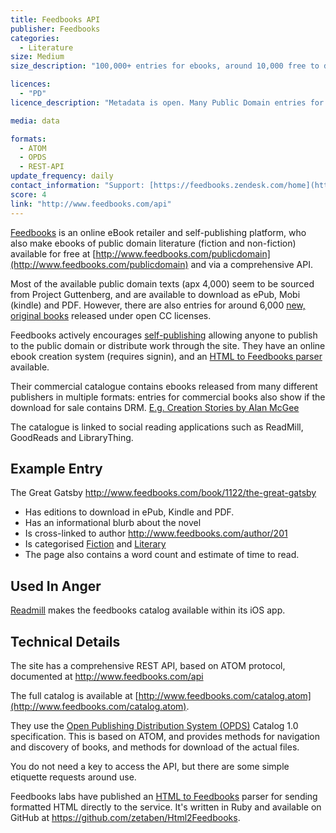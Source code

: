 ```yaml
---
title: Feedbooks API
publisher: Feedbooks
categories: 
  - Literature
size: Medium
size_description: "100,000+ entries for ebooks, around 10,000 free to download under Open licenses."  

licences: 
  - "PD"
licence_description: "Metadata is open. Many Public Domain entries for download, but also contains commercial and CC releases."

media: data

formats: 
  - ATOM
  - OPDS
  - REST-API
update_frequency: daily
contact_information: "Support: [https://feedbooks.zendesk.com/home](https://feedbooks.zendesk.com/home) Twitter: [@feedbooks](https://twitter.com/feedbooks)"
score: 4
link: "http://www.feedbooks.com/api"
---
```


[Feedbooks](http://www.feedbooks.com/about) is an online eBook retailer and self-publishing platform, who also make ebooks of public domain literature (fiction and non-fiction) available for free at [http://www.feedbooks.com/publicdomain](http://www.feedbooks.com/publicdomain) and via a comprehensive API.

Most of the available public domain texts (apx 4,000) seem to be sourced from Project Guttenberg, and are available to download as ePub, Mobi (kindle) and PDF. However, there are also entries for around 6,000 [new, original books](http://www.feedbooks.com/original) released under open CC licenses. 

Feedbooks actively encourages [self-publishing](http://www.feedbooks.com/help/self-pub-howto) allowing anyone to publish to the public domain or distribute work through the site. They have an online ebook creation system (requires signin), and an [HTML to Feedbooks parser](http://www.feedbooks.com/labs) available.

Their commercial catalogue contains ebooks released from many different publishers in multiple formats: entries for commercial books also show if the download for sale contains DRM. [E.g. Creation Stories by Alan McGee ](http://www.feedbooks.com/item/633824/creation-stories)

The catalogue is linked to social reading applications such as ReadMill, GoodReads and LibraryThing.

## Example Entry

The Great Gatsby
<http://www.feedbooks.com/book/1122/the-great-gatsby>

* Has editions to download in ePub, Kindle and PDF.
* Has an informational blurb about the novel
* Is cross-linked to author <http://www.feedbooks.com/author/201>
* Is categorised [Fiction](http://www.feedbooks.com/books/top?category=FBFIC000000) and [Literary](http://www.feedbooks.com/books/top?category=FBFIC0190000)
* The page also contains a word count and estimate of time to read.

## Used In Anger

[Readmill](https://readmill.com/) makes the feedbooks catalog available within its iOS app.


## Technical Details

The site has a comprehensive REST API, based on ATOM protocol, documented at <http://www.feedbooks.com/api>

The full catalog is available at [http://www.feedbooks.com/catalog.atom](http://www.feedbooks.com/catalog.atom).

They use the [Open Publishing Distribution System (OPDS)](http://opds-spec.org) Catalog 1.0 specification. This is based on ATOM, and provides methods for navigation and discovery of books, and methods for download of the actual files.

You do not need a key to access the API, but there are some simple etiquette requests around use.

Feedbooks labs have published an [HTML to Feedbooks](http://www.feedbooks.com/labs) parser for sending formatted HTML directly to the service. It's written in Ruby and available on GitHub at <https://github.com/zetaben/Html2Feedbooks>.